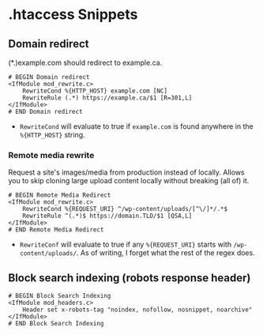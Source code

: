 # .htaccess Snippets

## Domain redirect

(*.)example.com should redirect to example.ca.

```apacheconf
# BEGIN Domain redirect
<IfModule mod_rewrite.c>
	RewriteCond %{HTTP_HOST} example.com [NC]
	RewriteRule (.*) https://example.ca/$1 [R=301,L]
</IfModule>
# END Domain redirect
```

- `RewriteCond` will evaluate to true if `example.com` is found anywhere in the `%{HTTP_HOST}` string.



### Remote media rewrite

Request a site's images/media from production instead of locally. Allows you to skip cloning large upload content locally without breaking (all of) it.

```apacheconf
# BEGIN Remote Media Redirect
<IfModule mod_rewrite.c>
	RewriteCond %{REQUEST_URI} ^/wp-content/uploads/[^\/]*/.*$
	RewriteRule ^(.*)$ https://domain.TLD/$1 [QSA,L]
</IfModule>
# END Remote Media Redirect
```

- `RewriteConf` will evaluate to true if any `%{REQUEST_URI}` starts with `/wp-content/uploads/`. As of writing, I forget what the rest of the regex does.



## Block search indexing (robots response header)

```apacheconf
# BEGIN Block Search Indexing
<IfModule mod_headers.c>
	Header set x-robots-tag "noindex, nofollow, nosnippet, noarchive"
</IfModule>
# END Block Search Indexing
```
